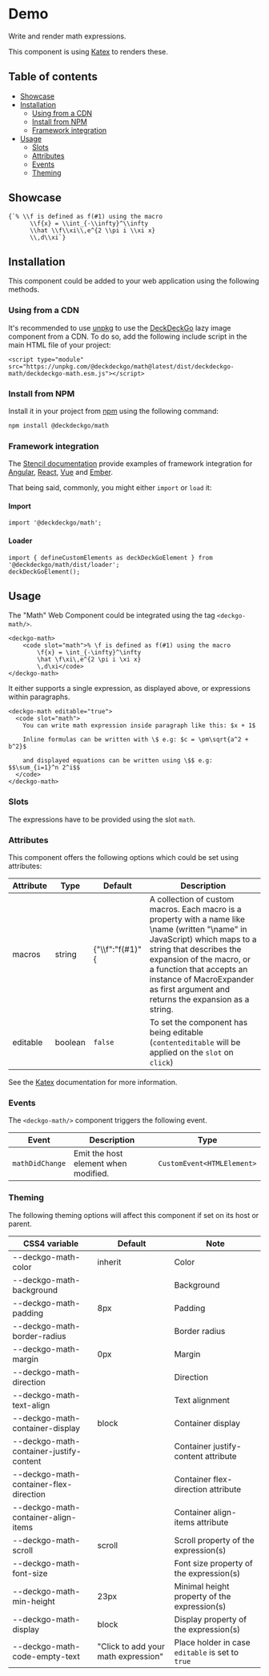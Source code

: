 # Demo

Write and render math expressions.

This component is using [Katex](https://katex.org/) to renders these.

## Table of contents

- [Showcase](#app-components-math-showcase)
- [Installation](#app-components-math-installation)
  - [Using from a CDN](#app-components-math-from-a-cdn)
  - [Install from NPM](#app-components-math-from-npm)
  - [Framework integration](#app-components-math-framework-integration)
- [Usage](#app-components-math-usage)
  - [Slots](#app-components-math-slots)
  - [Attributes](#app-components-math-attributes)
  - [Events](#app-components-math-events)
  - [Theming](#app-components-math-theming)

## Showcase

<div style={{position: 'relative'}}>
  <deckgo-math>
    <code slot="math">{`% \\f is defined as f(#1) using the macro
      \\f{x} = \\int_{-\\infty}^\\infty
      \\hat \\f\\xi\\,e^{2 \\pi i \\xi x}
      \\,d\\xi`}</code>
  </deckgo-math>
</div>

## Installation

This component could be added to your web application using the following methods.

### Using from a CDN

It's recommended to use [unpkg](https://unpkg.com/) to use the [DeckDeckGo] lazy image component from a CDN. To do so, add the following include script in the main HTML file of your project:

```
<script type="module" src="https://unpkg.com/@deckdeckgo/math@latest/dist/deckdeckgo-math/deckdeckgo-math.esm.js"></script>
```

### Install from NPM

Install it in your project from [npm](https://www.npmjs.com/package/@deckdeckgo/math) using the following command:

```bash
npm install @deckdeckgo/math
```

### Framework integration

The [Stencil documentation](https://stenciljs.com/docs/overview) provide examples of framework integration for [Angular](https://stenciljs.com/docs/angular), [React](https://stenciljs.com/docs/react), [Vue](https://stenciljs.com/docs/vue) and [Ember](https://stenciljs.com/docs/ember).

That being said, commonly, you might either `import` or `load` it:

#### Import

```
import '@deckdeckgo/math';
```

#### Loader

```
import { defineCustomElements as deckDeckGoElement } from '@deckdeckgo/math/dist/loader';
deckDeckGoElement();
```

## Usage

The "Math" Web Component could be integrated using the tag `<deckgo-math/>`.

```
<deckgo-math>
    <code slot="math">% \f is defined as f(#1) using the macro
        \f{x} = \int_{-\infty}^\infty
        \hat \f\xi\,e^{2 \pi i \xi x}
        \,d\xi</code>
</deckgo-math>
```

It either supports a single expression, as displayed above, or expressions within paragraphs.

```
<deckgo-math editable="true">
  <code slot="math">
    You can write math expression inside paragraph like this: $x + 1$

    Inline formulas can be written with \$ e.g: $c = \pm\sqrt{a^2 + b^2}$

    and displayed equations can be written using \$$ e.g: $$\sum_{i=1}^n 2^i$$
  </code>
</deckgo-math>
```

### Slots

The expressions have to be provided using the slot `math`.

### Attributes

This component offers the following options which could be set using attributes:

| Attribute | Type    | Default                     | Description                                                                                                                                                                                                                                                                                        |
| --------- | ------- | --------------------------- | -------------------------------------------------------------------------------------------------------------------------------------------------------------------------------------------------------------------------------------------------------------------------------------------------- |
| macros    | string  | &#123;"\\\\f":"f(#1)"&#123; | A collection of custom macros. Each macro is a property with a name like \name (written "\\name" in JavaScript) which maps to a string that describes the expansion of the macro, or a function that accepts an instance of MacroExpander as first argument and returns the expansion as a string. |
| editable  | boolean | `false`                     | To set the component has being editable (`contenteditable` will be applied on the `slot` on `click`)                                                                                                                                                                                               |

See the [Katex](https://katex.org/docs/options.html) documentation for more information.

### Events

The `<deckgo-math/>` component triggers the following event.

| Event           | Description                          | Type                       |
| --------------- | ------------------------------------ | -------------------------- |
| `mathDidChange` | Emit the host element when modified. | `CustomEvent<HTMLElement>` |

### Theming

The following theming options will affect this component if set on its host or parent.

| CSS4 variable                           | Default                             | Note                                             |
| --------------------------------------- | ----------------------------------- | ------------------------------------------------ |
| --deckgo-math-color                     | inherit                             | Color                                            |
| --deckgo-math-background                |                                     | Background                                       |
| --deckgo-math-padding                   | 8px                                 | Padding                                          |
| --deckgo-math-border-radius             |                                     | Border radius                                    |
| --deckgo-math-margin                    | 0px                                 | Margin                                           |
| --deckgo-math-direction                 |                                     | Direction                                        |
| --deckgo-math-text-align                |                                     | Text alignment                                   |
| --deckgo-math-container-display         | block                               | Container display                                |
| --deckgo-math-container-justify-content |                                     | Container justify-content attribute              |
| --deckgo-math-container-flex-direction  |                                     | Container flex-direction attribute               |
| --deckgo-math-container-align-items     |                                     | Container align-items attribute                  |
| --deckgo-math-scroll                    | scroll                              | Scroll property of the expression(s)             |
| --deckgo-math-font-size                 |                                     | Font size property of the expression(s)          |
| --deckgo-math-min-height                | 23px                                | Minimal height property of the expression(s)     |
| --deckgo-math-display                   | block                               | Display property of the expression(s)            |
| --deckgo-math-code-empty-text           | "Click to add your math expression" | Place holder in case `editable` is set to `true` |

[deckdeckgo]: https://deckdeckgo.com
